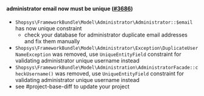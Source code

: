 #### administrator email now must be unique ([#3686](https://github.com/shopsys/shopsys/pull/3686))

- `Shopsys\FrameworkBundle\Model\Administrator\Administrator::$email` has now unique constraint
    - check your database for administrator duplicate email addresses and fix them manually
- `Shopsys\FrameworkBundle\Model\Administrator\Exception\DuplicateUserNameException` was removed, use `UniqueEntityField` constraint for validating administrator unique username instead
- `Shopsys\FrameworkBundle\Model\Administration\AdministratorFacade::checkUsername()` was removed, use `UniqueEntityField` constraint for validating administrator unique username instead
- see #project-base-diff to update your project
